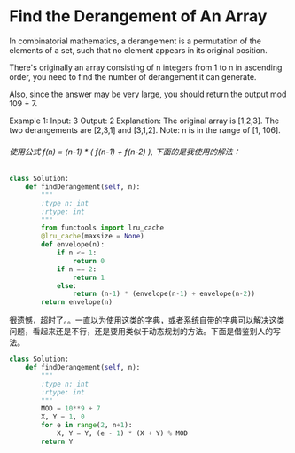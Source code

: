 # Find the Derangement of An Array

In combinatorial mathematics, a derangement is a permutation of the elements of a set, such that no element appears in its original position.

There's originally an array consisting of n integers from 1 to n in ascending order, you need to find the number of derangement it can generate.

Also, since the answer may be very large, you should return the output mod 109 + 7.

Example 1:
Input: 3
Output: 2
Explanation: The original array is [1,2,3]. The two derangements are [2,3,1] and [3,1,2].
Note:
n is in the range of [1, 106].

###### 使用公式 f(n) = (n-1) * ( f(n-1) + f(n-2) ), 下面的是我使用的解法：

```python
class Solution:
    def findDerangement(self, n):
        """
        :type n: int
        :rtype: int
        """
        from functools import lru_cache
        @lru_cache(maxsize = None)
        def envelope(n):
            if n <= 1:
                return 0
            if n == 2:
                return 1
            else:
                return (n-1) * (envelope(n-1) + envelope(n-2))
        return envelope(n)
```
很遗憾，超时了。。一直以为使用这类的字典，或者系统自带的字典可以解决这类问题，看起来还是不行，还是要用类似于动态规划的方法。下面是借鉴别人的写法。

```python
class Solution:
    def findDerangement(self, n):
        """
        :type n: int
        :rtype: int
        """
        MOD = 10**9 + 7
        X, Y = 1, 0
        for e in range(2, n+1):
            X, Y = Y, (e - 1) * (X + Y) % MOD
        return Y

```

